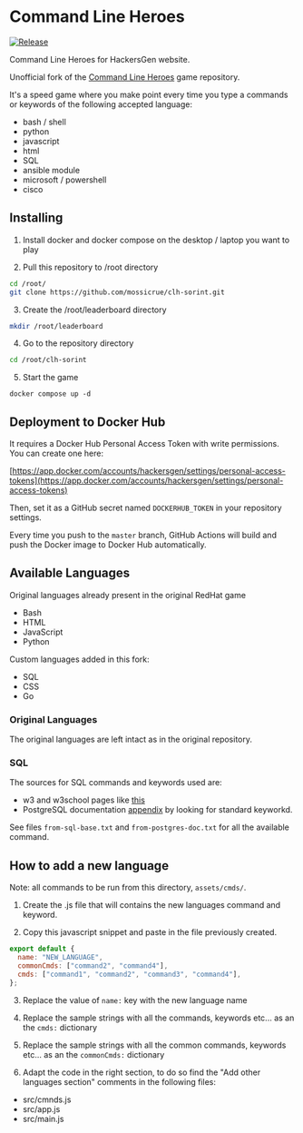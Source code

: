 # Command Line Heroes

[![Release](https://github.com/hackersgen/clh/actions/workflows/main.yml/badge.svg)](https://github.com/hackersgen/clh/actions/workflows/main.yml)

Command Line Heroes for HackersGen website.

Unofficial fork of the [Command Line Heroes](https://github.com/CommandLineHeroes/clh-bash) game repository.

It's a speed game where you make point every time you type a commands or keywords of the following accepted language:

- bash / shell
- python
- javascript
- html
- SQL
- ansible module
- microsoft / powershell
- cisco

## Installing

1. Install docker and docker compose on the desktop / laptop you want to play

2. Pull this repository to /root directory

```bash
cd /root/
git clone https://github.com/mossicrue/clh-sorint.git
```

3. Create the /root/leaderboard directory

```bash
mkdir /root/leaderboard
```

4. Go to the repository directory

```bash
cd /root/clh-sorint
```

5. Start the game

```
docker compose up -d
```

## Deployment to Docker Hub

It requires a Docker Hub Personal Access Token with write permissions. You can create one here:

[https://app.docker.com/accounts/hackersgen/settings/personal-access-tokens](https://app.docker.com/accounts/hackersgen/settings/personal-access-tokens)

Then, set it as a GitHub secret named `DOCKERHUB_TOKEN` in your repository settings.

Every time you push to the `master` branch, GitHub Actions will build and push the Docker image to Docker Hub automatically.

## Available Languages

Original languages already present in the original RedHat game

- Bash
- HTML
- JavaScript
- Python

Custom languages added in this fork:

- SQL
- CSS
- Go

### Original Languages

The original languages are left intact as in the original repository.

### SQL

The sources for SQL commands and keywords used are:

- w3 and w3school pages like [this](https://www.w3schools.com/sql/sql_ref_keywords.asp)
- PostgreSQL documentation [appendix](https://www.postgresql.org/docs/current/sql-keywords-appendix.html) by looking for standard keyworkd.

See files `from-sql-base.txt` and `from-postgres-doc.txt` for all the available command.

## How to add a new language

Note: all commands to be run from this directory, `assets/cmds/`.

1. Create the <language>.js file that will contains the new languages command and keyword.

2. Copy this javascript snippet and paste in the file previously created.

```js
export default {
  name: "NEW_LANGUAGE",
  commonCmds: ["command2", "command4"],
  cmds: ["command1", "command2", "command3", "command4"],
};
```

3. Replace the value of `name:` key with the new language name

4. Replace the sample strings with all the commands, keywords etc... as an the `cmds:` dictionary

5. Replace the sample strings with all the common commands, keywords etc... as an the `commonCmds:` dictionary

6. Adapt the code in the right section, to do so find the "Add other languages section" comments in the following files:

- src/cmnds.js
- src/app.js
- src/main.js
